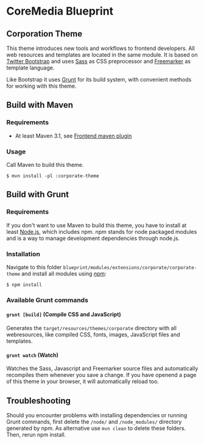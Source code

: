 # CoreMedia Blueprint

## Corporation Theme

This theme introduces new tools and workflows to frontend developers. All web resources and templates are located in
the same module. It is based on [Twitter Bootstrap](http://getbootstrap.com) and uses [Sass](http://sass-lang.com/) as
CSS preprocessor and [Freemarker](http://freemarker.org/) as template language.

Like Bootstrap it uses [Grunt](http://gruntjs.com/) for its build system, with convenient methods for working with this
theme.

## Build with Maven

### Requirements

 - At least Maven 3.1, see [Frontend maven plugin](https://github.com/eirslett/frontend-maven-plugin)

### Usage

Call Maven to build this theme.

```$ mvn install -pl :corporate-theme```


## Build with Grunt

### Requirements

If you don't want to use Maven to build this theme, you have to install at least [Node.js](http://nodejs.org/), which
includes npm. npm stands for node packaged modules and is a way to manage development dependencies through node.js.

### Installation

Navigate to this folder ```blueprint/modules/extensions/corporate/corporate-theme``` and install all modules using
[npm](https://www.npmjs.com/):

```$ npm install```

### Available Grunt commands

#### ```grunt [build]``` (Compile CSS and JavaScript)

Generates the ```target/resources/themes/corporate``` directory with all webresources, like compiled CSS, fonts, images, 
JavaScript files and templates.

#### ```grunt watch``` (Watch)

Watches the Sass, Javascript and Freemarker source files and automatically recompiles them whenever you save a change.
If you have openend a page of this theme in your browser, it will automatically reload too.

## Troubleshooting

Should you encounter problems with installing dependencies or running Grunt commands, first delete the
```/node/``` and ```/node_modules/``` directory generated by npm. As alternative use ```mvn clean``` to delete these folders.
Then, rerun npm install.
